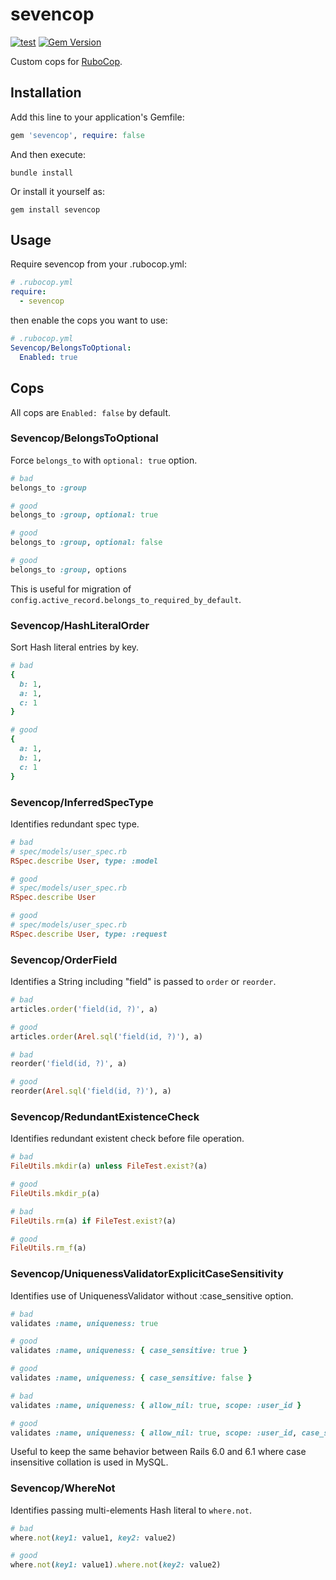 # sevencop

[![test](https://github.com/r7kamura/sevencop/actions/workflows/test.yml/badge.svg)](https://github.com/r7kamura/sevencop/actions/workflows/test.yml)
[![Gem Version](https://badge.fury.io/rb/sevencop.svg)](https://rubygems.org/gems/sevencop)

Custom cops for [RuboCop](https://github.com/rubocop/rubocop).

## Installation

Add this line to your application's Gemfile:

```ruby
gem 'sevencop', require: false
```

And then execute:

```
bundle install
```

Or install it yourself as:

```
gem install sevencop
```

## Usage

Require sevencop from your .rubocop.yml:

```yaml
# .rubocop.yml
require:
  - sevencop
```

then enable the cops you want to use:

```yaml
# .rubocop.yml
Sevencop/BelongsToOptional:
  Enabled: true
```

## Cops

All cops are `Enabled: false` by default.

### Sevencop/BelongsToOptional

Force `belongs_to` with `optional: true` option.

```ruby
# bad
belongs_to :group

# good
belongs_to :group, optional: true

# good
belongs_to :group, optional: false

# good
belongs_to :group, options
```

This is useful for migration of `config.active_record.belongs_to_required_by_default`.

### Sevencop/HashLiteralOrder

Sort Hash literal entries by key.

```ruby
# bad
{
  b: 1,
  a: 1,
  c: 1
}

# good
{
  a: 1,
  b: 1,
  c: 1
}
```

### Sevencop/InferredSpecType

Identifies redundant spec type.

```ruby
# bad
# spec/models/user_spec.rb
RSpec.describe User, type: :model

# good
# spec/models/user_spec.rb
RSpec.describe User

# good
# spec/models/user_spec.rb
RSpec.describe User, type: :request
```

### Sevencop/OrderField

Identifies a String including "field" is passed to `order` or `reorder`.

```ruby
# bad
articles.order('field(id, ?)', a)

# good
articles.order(Arel.sql('field(id, ?)'), a)

# bad
reorder('field(id, ?)', a)

# good
reorder(Arel.sql('field(id, ?)'), a)
```

### Sevencop/RedundantExistenceCheck

Identifies redundant existent check before file operation.

```ruby
# bad
FileUtils.mkdir(a) unless FileTest.exist?(a)

# good
FileUtils.mkdir_p(a)

# bad
FileUtils.rm(a) if FileTest.exist?(a)

# good
FileUtils.rm_f(a)
```

### Sevencop/UniquenessValidatorExplicitCaseSensitivity

Identifies use of UniquenessValidator without :case_sensitive option.

```ruby
# bad
validates :name, uniqueness: true

# good
validates :name, uniqueness: { case_sensitive: true }

# good
validates :name, uniqueness: { case_sensitive: false }

# bad
validates :name, uniqueness: { allow_nil: true, scope: :user_id }

# good
validates :name, uniqueness: { allow_nil: true, scope: :user_id, case_sensitive: true }
```

Useful to keep the same behavior between Rails 6.0 and 6.1 where case insensitive collation is used in MySQL.

### Sevencop/WhereNot

Identifies passing multi-elements Hash literal to `where.not`.

```ruby
# bad
where.not(key1: value1, key2: value2)

# good
where.not(key1: value1).where.not(key2: value2)
```
